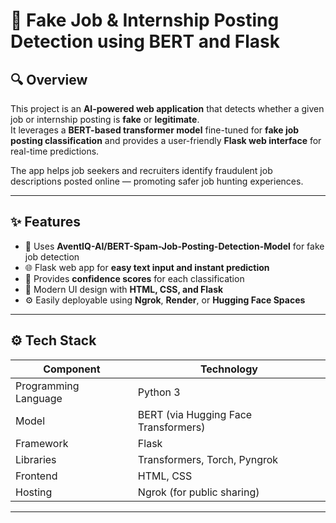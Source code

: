 # 📝 Fake Job & Internship Posting Detection using BERT and Flask

## 🔍 Overview
This project is an **AI-powered web application** that detects whether a given job or internship posting is **fake** or **legitimate**.  
It leverages a **BERT-based transformer model** fine-tuned for **fake job posting classification** and provides a user-friendly **Flask web interface** for real-time predictions.

The app helps job seekers and recruiters identify fraudulent job descriptions posted online — promoting safer job hunting experiences.

---

## ✨ Features
- 🧠 Uses **AventIQ-AI/BERT-Spam-Job-Posting-Detection-Model** for fake job detection  
- 🌐 Flask web app for **easy text input and instant prediction**  
- 💬 Provides **confidence scores** for each classification  
- 🎨 Modern UI design with **HTML, CSS, and Flask**  
- ⚙️ Easily deployable using **Ngrok**, **Render**, or **Hugging Face Spaces**

---

## ⚙️ Tech Stack

| Component | Technology |
|------------|-------------|
| Programming Language | Python 3 |
| Model | BERT (via Hugging Face Transformers) |
| Framework | Flask |
| Libraries | Transformers, Torch, Pyngrok |
| Frontend | HTML, CSS |
| Hosting | Ngrok (for public sharing) |

---


